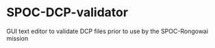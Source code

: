 # SPOC-DCP-validator
GUI text editor to validate DCP files prior to use by the SPOC-Rongowai mission
